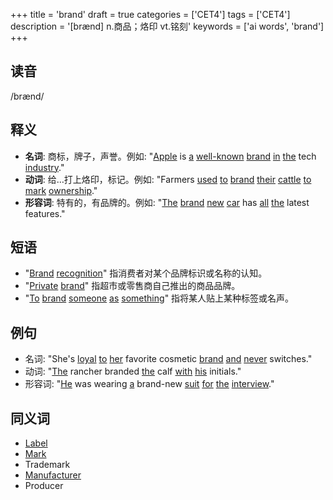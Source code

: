 +++
title = 'brand'
draft = true
categories = ['CET4']
tags = ['CET4']
description = '[brænd] n.商品；烙印 vt.铭刻'
keywords = ['ai words', 'brand']
+++

## 读音
/brænd/

## 释义
- **名词**: 商标，牌子，声誉。例如: "[Apple](/post/apple/) is [a](/post/a/) [well-known](/post/well-known/) [brand](/post/brand/) [in](/post/in/) [the](/post/the/) tech [industry](/post/industry/)."
- **动词**: 给…打上烙印，标记。例如: "Farmers [used](/post/used/) [to](/post/to/) [brand](/post/brand/) [their](/post/their/) [cattle](/post/cattle/) [to](/post/to/) [mark](/post/mark/) [ownership](/post/ownership/)."
- **形容词**: 特有的，有品牌的。例如: "[The](/post/the/) [brand](/post/brand/) [new](/post/new/) [car](/post/car/) has [all](/post/all/) [the](/post/the/) latest features."

## 短语
- "[Brand](/post/brand/) [recognition](/post/recognition/)" 指消费者对某个品牌标识或名称的认知。
- "[Private](/post/private/) [brand](/post/brand/)" 指超市或零售商自己推出的商品品牌。
- "[To](/post/to/) [brand](/post/brand/) [someone](/post/someone/) [as](/post/as/) [something](/post/something/)" 指将某人贴上某种标签或名声。

## 例句
- 名词: "She's [loyal](/post/loyal/) [to](/post/to/) [her](/post/her/) favorite cosmetic [brand](/post/brand/) [and](/post/and/) [never](/post/never/) switches."
- 动词: "[The](/post/the/) rancher branded [the](/post/the/) calf [with](/post/with/) [his](/post/his/) initials."
- 形容词: "[He](/post/he/) was wearing [a](/post/a/) brand-new [suit](/post/suit/) [for](/post/for/) [the](/post/the/) [interview](/post/interview/)."

## 同义词
- [Label](/post/label/)
- [Mark](/post/mark/)
- Trademark
- [Manufacturer](/post/manufacturer/)
- Producer
